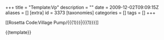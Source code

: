 +++
title = "Template:Vp"
description = ""
date = 2009-12-02T09:09:15Z
aliases = []
[extra]
id = 3373
[taxonomies]
categories = []
tags = []
+++

[[Rosetta Code:Village Pump/{{{1}}}|{{{1}}}]]<noinclude>

{{template}}</noinclude>
